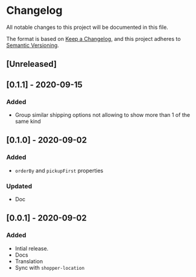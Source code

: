 # Changelog

All notable changes to this project will be documented in this file.

The format is based on [Keep a Changelog](https://keepachangelog.com/en/1.0.0/),
and this project adheres to [Semantic Versioning](https://semver.org/spec/v2.0.0.html).

## [Unreleased]

## [0.1.1] - 2020-09-15

### Added

- Group similar shipping options not allowing to show more than 1 of the same kind

## [0.1.0] - 2020-09-02

### Added

- `orderBy` and `pickupFirst` properties

### Updated

- Doc

## [0.0.1] - 2020-09-02

### Added

- Intial release.
- Docs
- Translation
- Sync with `shopper-location`
